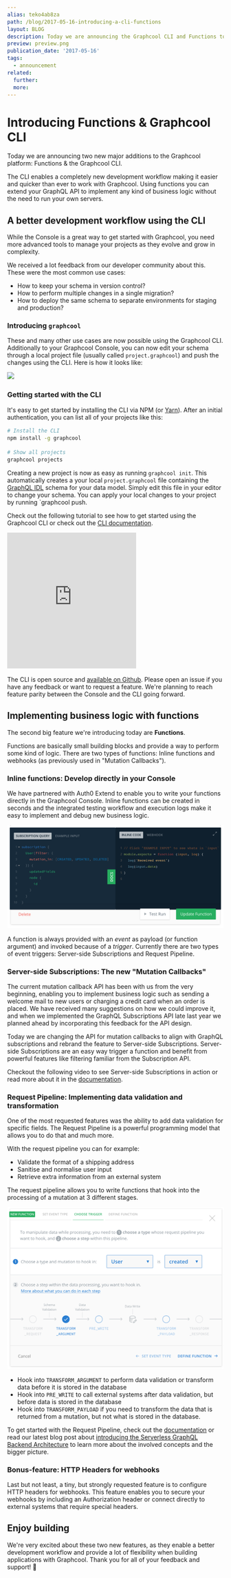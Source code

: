 ```yaml
---
alias: teko4ab8za
path: /blog/2017-05-16-introducing-a-cli-functions
layout: BLOG
description: Today we are announcing the Graphcool CLI and Functions to extend your GraphQL API and enable better workflows.
preview: preview.png
publication_date: '2017-05-16'
tags:
  - announcement
related:
  further:
  more:
---
```


# Introducing Functions & Graphcool CLI

Today we are announcing two new major additions to the Graphcool platform: Functions & the Graphcool CLI.

The CLI enables a completely new development workflow making it easier and quicker than ever to work with Graphcool. Using functions you can extend your GraphQL API to implement any kind of business logic without the need to run your own servers.

## A better development workflow using the CLI

While the Console is a great way to get started with Graphcool, you need more advanced tools to manage your projects as they evolve and grow in complexity.

We received a lot feedback from our developer community about this. These were the most common use cases:

* How to keep your schema in version control?
* How to perform multiple changes in a single migration?
* How to deploy the same schema to separate environments for staging and production?

### Introducing `graphcool`

These and many other use cases are now possible using the Graphcool CLI. Additionally to your Graphcool Console, you can now edit your schema through a local project file (usually called `project.graphcool`) and push the changes using the CLI. Here is how it looks like:

![](./cli-preview.gif)

### Getting started with the CLI

It's easy to get started by installing the CLI via NPM (or [Yarn](https://yarnpkg.com/)). After an initial authentication, you can list all of your projects like this:

```sh
# Install the CLI
npm install -g graphcool

# Show all projects
graphcool projects
```

Creating a new project is now as easy as running `graphcool init`. This automatically creates a your local `project.graphcool` file containing the [GraphQL IDL](!alias-kr84dktnp0) schema for your data model. Simply edit this file in your editor to change your schema. You can apply your local changes to your project by running `graphcool push.

Check out the following tutorial to see how to get started using the Graphcool CLI or check out the [CLI documentation](!alias-kie1quohli).

<iframe height="315" src="https://www.youtube.com/embed/sf0ZkyalSTg" frameborder="0" allowfullscreen></iframe>

The CLI is open source and [available on Github](https://github.com/graphcool/graphcool-cli). Please open an issue if you have any feedback or want to request a feature. We're planning to reach feature parity between the Console and the CLI going forward.

## Implementing business logic with functions

The second big feature we're introducing today are **Functions**.

Functions are basically small building blocks and provide a way to perform some kind of logic. There are two types of functions: Inline functions and webhooks (as previously used in "Mutation Callbacks").

### Inline functions: Develop directly in your Console

We have partnered with Auth0 Extend to enable you to write your functions directly in the Graphcool Console. Inline functions can be created in seconds and the integrated testing workflow and execution logs make it easy to implement and debug new business logic.

![](./inline-fn.png)

A function is always provided with an *event* as payload (or function argument) and invoked because of a *trigger*. Currently there are two types of event triggers: Server-side Subscriptions and Request Pipeline.

### Server-side Subscriptions: The new "Mutation Callbacks"

The current mutation callback API has been with us from the very beginning, enabling you to implement business logic such as sending a welcome mail to new users or charging a credit card when an order is placed. We have received many suggestions on how we could improve it, and when we implemented the GraphQL Subscriptions API late last year we planned ahead by incorporating this feedback for the API design.

Today we are changing the API for mutation callbacks to align with GraphQL subscriptions and rebrand the feature to Server-side Subscriptions. Server-side Subscriptions are an easy way trigger a function and benefit from powerful features like filtering familiar from the Subscription API.

Checkout the following video to see Server-side Subscriptions in action or read more about it in the [documentation](!alias-ahlohd8ohn).



### Request Pipeline: Implementing data validation and transformation

One of the most requested features was the ability to add data validation for specific fields. The Request Pipeline is a powerful programming model that allows you to do that and much more.

With the request pipeline you can for example:

* Validate the format of a shipping address
* Sanitise and normalise user input
* Retrieve extra information from an external system

The request pipeline allows you to write functions that hook into the processing of a mutation at 3 different stages.

![](./rp-preview.png)

* Hook into `TRANSFORM_ARGUMENT` to perform data validation or transform data before it is stored in the database
* Hook into `PRE_WRITE` to call external systems after data validation, but before data is stored in the database
* Hook into `TRANSFORM_PAYLOAD` if you need to transform the data that is returned from a mutation, but not what is stored in the database.

To get started with the Request Pipeline, check out the [documentation](!alias-pa6guruhaf) or read our latest blog post about [introducing the Serverless GraphQL Backend Architecture](!alias-ahde7paig2) to learn more about the involved concepts and the bigger picture. 

### Bonus-feature: HTTP Headers for webhooks

Last but not least, a tiny, but strongly requested feature is to configure HTTP headers for webhooks. This feature enables you to secure your webhooks by including an Authorization header or connect directly to external systems that require special headers.

## Enjoy building

We're very excited about these two new features, as they enable a better development workflow and provide a lot of flexibility when building applications with Graphcool. Thank you for all of your feedback and support! 💚
